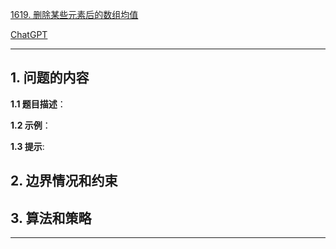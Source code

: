 [1619. 删除某些元素后的数组均值](https://leetcode.cn/problems/mean-of-array-after-removing-some-elements)

[ChatGPT](chat.openai.com)

---

## 1. 问题的内容
**1.1 题目描述**：

**1.2 示例**：

**1.3 提示**:

## 2. 边界情况和约束


## 3. 算法和策略

---

